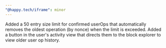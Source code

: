 ```yaml
---
"@happy.tech/iframe": minor
---
```


Added a 50 entry size limit for confirmed userOps that automatically removes the oldest operation (by nonce) when the limit is exceeded. Added a button in the user's activity view that directs them to the block explorer to view older user op history.

